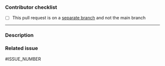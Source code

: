 <!---
Thank you for your pull request! 🚀

If you're not already a member of our public Matrix community, please consider joining via the following link:
https://matrix.to/#/#activist_community:matrix.org

It'd be great to have you!
-->

### Contributor checklist

<!-- Please replace the empty checkboxes [ ] below with checked ones [x] accordingly. -->

- [ ] This pull request is on a [separate branch](https://docs.github.com/en/get-started/quickstart/github-flow) and not the main branch
  <!-- - [ ] I have updated the [CHANGELOG](https://github.com/activist-org/activist/blob/main/CHANGELOG.md) with a description of my changes for the upcoming release (if necessary)  -->
  <!-- ... or I'll send a commit with this now 🙃 -->

---

### Description

<!--
Describe briefly what your pull request proposes to change. Especially if you have more than one commit, it is helpful to give a summary of what your contribution is trying to solve.

Also, please describe shortly how you tested that your change actually works.
-->

### Related issue

<!--- activist prefers that pull requests be related to already open issues. -->
<!--- If applicable, please link to the issue by replacing ISSUE_NUMBER with the appropriate number below. -->
<!--- Feel free to delete this section if this does not apply. -->

#ISSUE_NUMBER

